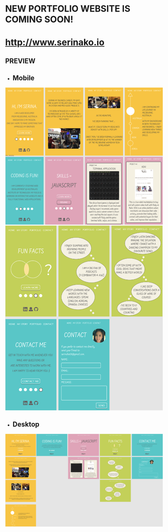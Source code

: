 # NEW PORTFOLIO WEBSITE IS COMING SOON!

# http://www.serinako.io

## PREVIEW

* ## Mobile

![Mobile1](assets/img/Mobile1.png)
![Mobile2](assets/img/Mobile2.png)

* ## Desktop

![Desktop](assets/img/Desktop.png)

